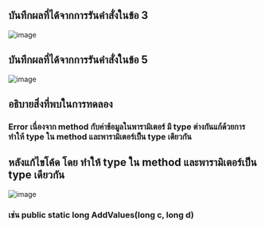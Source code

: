 ## บันทึกผลที่ได้จากการรันคำสั่งในข้อ 3
![image](https://github.com/Sorawit255/03376836-OOP-2566-Lab-11/assets/144196505/e2c41db1-3310-42aa-a181-83d41f27cc77)

## บันทึกผลที่ได้จากการรันคำสั่งในข้อ 5
![image](https://github.com/Sorawit255/03376836-OOP-2566-Lab-11/assets/144196505/1d4bbd9a-5bcd-4fc0-8939-774d10f0fd90)

## อธิบายสิ่งที่พบในการทดลอง
### Error เนื่องจาก method กับค่าข้อมูลในพารามิเตอร์ มี type ต่างกันแก้ด้วยการทำให้ type ใน method และพารามิเตอร์เป็น type เดียวกัน

## หลังแก้ไขโค้ด โดย ทำให้ type ใน method และพารามิเตอร์เป็น type เดียวกัน 
![image](https://github.com/Sorawit255/03376836-OOP-2566-Lab-11/assets/144196505/b3cce936-e222-4ed3-a290-7381d7c25324)

###  เช่น public static long AddValues(long c, long d)
